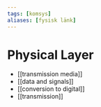 ```yaml
---
tags: [komsys]
aliases: [fysisk länk]
---
```

# Physical Layer

- [[transmission media]]
- [[data and signals]]
- [[conversion to digital]]
- [[transmission]]